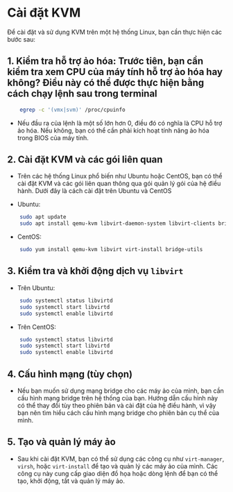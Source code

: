# Cài đặt KVM

Để cài đặt và sử dụng KVM trên một hệ thống Linux, bạn cần thực hiện các bước sau:

## 1. Kiểm tra hỗ trợ ảo hóa: Trước tiên, bạn cần kiểm tra xem CPU của máy tính hỗ trợ ảo hóa hay không? Điều này có thể được thực hiện bằng cách chạy lệnh sau trong terminal

```sh
	egrep -c '(vmx|svm)' /proc/cpuinfo
```
- Nếu đầu ra của lệnh là một số lớn hơn 0, điều đó có nghĩa là CPU hỗ trợ ảo hóa. Nếu không, bạn có thể cần phải kích hoạt tính năng ảo hóa trong BIOS của máy tính.

## 2. Cài đặt KVM và các gói liên quan

- Trên các hệ thống Linux phổ biến như Ubuntu hoặc CentOS, bạn có thể cài đặt KVM và các gói liên quan thông qua gói quản lý gói của hệ điều hành. Dưới đây là cách cài đặt trên Ubuntu và CentOS

+ Ubuntu:

```sh
	sudo apt update
	sudo apt install qemu-kvm libvirt-daemon-system libvirt-clients bridge-utils
```

+ CentOS:

```sh
	sudo yum install qemu-kvm libvirt virt-install bridge-utils
```

## 3. Kiểm tra và khởi động dịch vụ `libvirt`

- Trên Ubuntu:

```sh
	sudo systemctl status libvirtd
	sudo systemctl start libvirtd
	sudo systemctl enable libvirtd
```

- Trên CentOS:

```sh
	sudo systemctl status libvirtd
	sudo systemctl start libvirtd
	sudo systemctl enable libvirtd
```

## 4. Cấu hình mạng (tùy chọn)

- Nếu bạn muốn sử dụng mạng bridge cho các máy ảo của mình, bạn cần cấu hình mạng bridge trên hệ thống của bạn. Hướng dẫn cấu hình này có thể thay đổi tùy theo phiên bản và cài đặt của hệ điều hành, vì vậy bạn nên tìm hiểu cách cấu hình mạng bridge cho phiên bản cụ thể của mình.

## 5. Tạo và quản lý máy ảo 

- Sau khi cài đặt KVM, bạn có thể sử dụng các công cụ như `virt-manager`, `virsh`, hoặc `virt-install` để tạo và quản lý các máy ảo của mình. Các công cụ này cung cấp giao diện đồ họa hoặc dòng lệnh để bạn có thể tạo, khởi động, tắt và quản lý máy ảo.